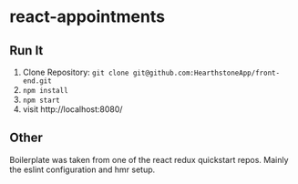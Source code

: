 # react-appointments

## Run It

1. Clone Repository: `git clone git@github.com:HearthstoneApp/front-end.git`
2. `npm install`
3. `npm start`
4. visit http://localhost:8080/

## Other
Boilerplate was taken from one of the react redux quickstart repos. Mainly the eslint configuration and hmr setup.

